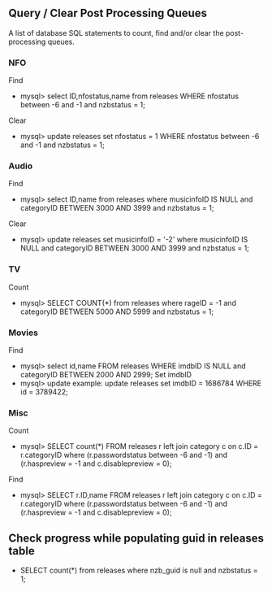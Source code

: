 ## Query / Clear Post Processing Queues

A list of database SQL statements to count, find and/or clear the post-processing queues.

### NFO
Find
* mysql> select ID,nfostatus,name from releases WHERE nfostatus between -6 and -1 and nzbstatus = 1;
   
Clear
* mysql> update releases set nfostatus = 1 WHERE nfostatus between -6 and -1 and nzbstatus = 1;

### Audio
Find
* mysql> select ID,name from releases where musicinfoID IS NULL and categoryID BETWEEN 3000 AND 3999 and nzbstatus = 1;

Clear
* mysql> update releases set musicinfoID = '-2' where musicinfoID IS NULL and categoryID BETWEEN 3000 AND 3999 and nzbstatus = 1;

### TV
Count
* mysql> SELECT COUNT(*) from releases where rageID = -1 and categoryID BETWEEN 5000 AND 5999 and nzbstatus = 1;

### Movies
Find
* mysql> select id,name FROM releases WHERE imdbID IS NULL and categoryID BETWEEN 2000 AND 2999;
Set imdbID
* mysql> update example: update releases set imdbID = 1686784 WHERE id = 3789422; 

### Misc
Count
* mysql> SELECT count(*) FROM releases r left join category c on c.ID = r.categoryID where (r.passwordstatus between -6 and -1) and (r.haspreview = -1 and c.disablepreview = 0);

Find
* mysql> SELECT r.ID,name FROM releases r left join category c on c.ID = r.categoryID where (r.passwordstatus between -6 and -1) and (r.haspreview = -1 and c.disablepreview = 0);





## Check progress while populating guid in releases table
* SELECT count(*) from releases where nzb_guid is null and nzbstatus = 1;